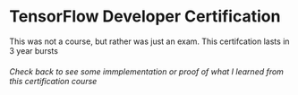 # TensorFlow Developer Certification
This was not a course, but rather was just an exam. This certifcation lasts in 3 year bursts

###### Check back to see some immplementation or proof of what I learned from this certification course